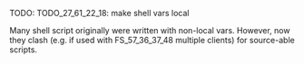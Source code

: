
TODO: TODO_27_61_22_18: make shell vars local

Many shell script originally were written with non-local vars.
However, now they clash (e.g. if used with FS_57_36_37_48 multiple clients) for source-able scripts.
